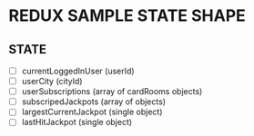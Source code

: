 # REDUX SAMPLE STATE SHAPE

STATE
-------
- [ ] currentLoggedInUser (userId)
- [ ] userCity (cityId)
- [ ] userSubscriptions (array of cardRooms objects)
- [ ] subscripedJackpots (array of objects)
- [ ] largestCurrentJackpot (single object)
- [ ] lastHitJackpot (single object)